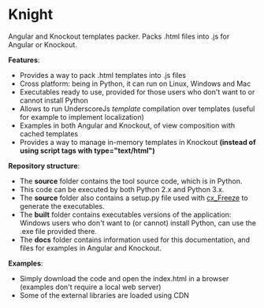 # Knight
Angular and Knockout templates packer. Packs .html files into .js for Angular or Knockout.

**Features**:
- Provides a way to pack .html templates into .js files
- Cross platform: being in Python, it can run on Linux, Windows and Mac
- Executables ready to use, provided for those users who don't want to or cannot install Python
- Allows to run UnderscoreJs *template* compilation over templates (useful for example to implement localization)
- Examples in both Angular and Knockout, of view composition with cached templates
- Provides a way to manage in-memory templates in Knockout **(instead of using script tags with type="text/html")**

**Repository structure**:
- The **source** folder contains the tool source code, which is in Python.
- This code can be executed by both Python 2.x and Python 3.x.
- The **source** folder also contains a setup.py file used with <a href="http://cx-freeze.readthedocs.org/">cx_Freeze</a> to generate the executables.
- The **built** folder contains executables versions of the application: Windows users who don't want to (or cannot) install Python, can use the .exe file provided there.
- The **docs** folder contains information used for this documentation, and files for examples in Angular and Knockout.

**Examples**:
- Simply download the code and open the index.html in a browser (examples don't require a local web server)
- Some of the external libraries are loaded using CDN